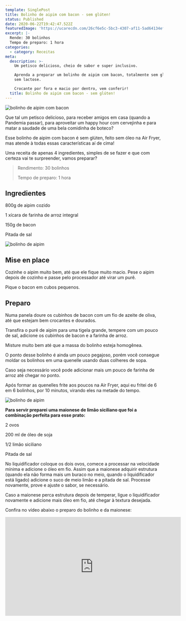 ```yaml
---
template: SinglePost
title: Bolinho de aipim com bacon - sem glúten!
status: Published
date: 2020-06-22T19:42:47.522Z
featuredImage: 'https://ucarecdn.com/26cf6e5c-5bc3-4307-af11-5ad64134ef66/'
excerpt: |-
  Rende: 30 bolinhos
  Tempo de preparo: 1 hora
categories:
  - category: Receitas
meta:
  description: >-
    Um petisco delicioso, cheio de sabor e super inclusivo.

    Aprenda a preparar um bolinho de aipim com bacon, totalmente sem glúten e
    sem lactose.

    Crocante por fora e macio por dentro, vem conferir!
  title: Bolinho de aipim com bacon - sem glúten!
---
```

![bolinho de aipim com bacon](https://ucarecdn.com/6bf5f42b-24c2-4ce4-84d4-b41621598102/-/crop/1671x1192/0,846/-/preview/)

Que tal um petisco delicioso, para receber amigos em casa (quando a Pandemia passar), para aproveitar um happy hour com cervejinha e para matar a saudade de uma bela comidinha de boteco? 

Esse bolinho de aipim com bacon é sem glúten, feito sem óleo na Air Fryer, mas atende à todas essas características aí de cima!

Uma receita de apenas 4 ingredientes, simples de se fazer e que com certeza vai te surpreender, vamos preparar?

> Rendimento: 30 bolinhos
>
> Tempo de preparo: 1 hora

## Ingredientes

800g de aipim cozido

1 xícara de farinha de arroz integral

150g de bacon

Pitada de sal

![bolinho de aipim](https://ucarecdn.com/755e369d-d048-4d0f-a3bc-a230d7418722/-/crop/2261x1448/0,127/-/preview/)

## Mise en place

Cozinhe o aipim muito bem, até que ele fique muito macio. Pese o aipim depois de cozinho e passe pelo processador até virar um purê.

Pique o bacon em cubos pequenos.

## Preparo

Numa panela doure os cubinhos de bacon com um fio de azeite de oliva, até que estejam bem crocantes e dourados.

Transfira o purê de aipim para uma tigela grande, tempere com um pouco de sal, adicione os cubinhos de bacon e a farinha de arroz.

Misture muito bem até que a massa do bolinho esteja homogênea.

O ponto desse bolinho é ainda um pouco pegajoso, porém você consegue moldar os bolinhos em uma quenelle usando duas colheres de sopa.

Caso seja necessário você pode adicionar mais um pouco de farinha de arroz até chegar no ponto.

Após formar as quenelles frite aos poucos na Air Fryer, aqui eu fritei de 6 em 6 bolinhos, por 10 minutos, virando eles na metade do tempo.

![bolinho de aipim ](https://ucarecdn.com/c5c41d5d-3176-4d36-8eb0-54de8e7bcb70/-/crop/1644x2140/0,115/-/preview/)

**Para servir preparei uma maionese de limão siciliano que foi a combinação perfeita para esse prato:**

2 ovos 

200 ml de óleo de soja

1/2 limão siciliano

Pitada de sal

No liquidificador coloque os dois ovos, comece a processar na velocidade mínima e adicione o óleo em fio. Assim que a maionese adquirir estrutura (quando ela não forma mais um buraco no meio, quando o liquidificador está ligado) adicione o suco de meio limão e a pitada de sal. Processe novamente, prove e ajuste o sabor, se necessário. 

Caso a maionese perca estrutura depois de temperar, ligue o liquidificador novamente e adicione mais óleo em fio, até chegar à textura desejada.

Confira no vídeo abaixo o preparo do bolinho e da maionese:

<iframe width="560" height="315" src="https://www.youtube.com/embed/BqpFRrTB9o0" frameborder="0" allow="accelerometer; autoplay; encrypted-media; gyroscope; picture-in-picture" allowfullscreen></iframe>

